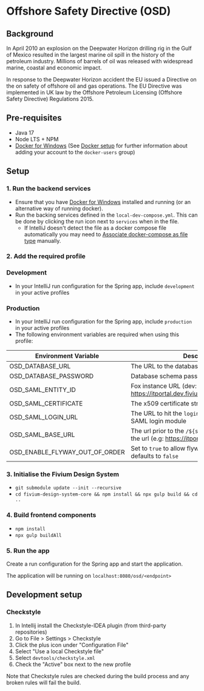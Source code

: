 # Offshore Safety Directive (OSD)

## Background

In April 2010 an explosion on the Deepwater Horizon drilling rig in the Gulf of Mexico resulted in the 
largest marine oil spill in the history of the petroleum industry. Millions of barrels of oil was released 
with widespread marine, coastal and economic impact.

In response to the Deepwater Horizon accident the EU issued a Directive on the on safety of offshore oil 
and gas operations. The EU Directive was implemented in UK law by the Offshore Petroleum Licensing 
(Offshore Safety Directive) Regulations 2015.

## Pre-requisites
- Java 17
- Node LTS + NPM
- [Docker for Windows](https://hub.docker.com/editions/community/docker-ce-desktop-windows)
  (See [Docker setup](https://confluence.fivium.co.uk/display/JAVA/Java+development+environment+setup#Javadevelopmentenvironmentsetup-Docker)
  for further information about adding your account to the `docker-users` group)

## Setup

### 1. Run the backend services
- Ensure that you have [Docker for Windows](https://hub.docker.com/editions/community/docker-ce-desktop-windows)
  installed and running (or an alternative way of running docker).  
- Run the backing services defined in the `local-dev-compose.yml`. This can be done by clicking the run icon
  next to `services` when in the file.
  - If IntelliJ doesn't detect the file as a docker compose file automatically you may need to 
    [Associate docker-compose as file type](https://intellij-support.jetbrains.com/hc/en-us/community/posts/360009394620-Associate-docker-compose-as-file-type) manually.

### 2. Add the required profile

### Development
- In your IntelliJ run configuration for the Spring app, include `development` in your active profiles

### Production
- In your IntelliJ run configuration for the Spring app, include `production` in your active profiles
- The following environment variables are required when using this profile:

| Environment Variable           | Description                                                                                        |
|--------------------------------|----------------------------------------------------------------------------------------------------|
| OSD_DATABASE_URL               | The URL to the database the service connect to                                                     |
| OSD_DATABASE_PASSWORD          | Database schema password for the `osd` user                                                        |
| OSD_SAML_ENTITY_ID             | Fox instance URL (dev: https://itportal.dev.fivium.local/engedudev1/fox)                           |
| OSD_SAML_CERTIFICATE           | The x509 certificate string                                                                        |
| OSD_SAML_LOGIN_URL             | The URL to hit the `login` entry theme of the SAML login module                                    |
| OSD_SAML_BASE_URL              | The url prior to the `/${serverContext}` part of the url  (e.g: https://itportal.dev.fivium.local) |
| OSD_ENABLE_FLYWAY_OUT_OF_ORDER | Set to `true` to allow flyway to run out of order, defaults to `false`                             | 

### 3. Initialise the Fivium Design System
- `git submodule update --init --recursive`
- `cd fivium-design-system-core && npm install && npx gulp build && cd ..`

### 4. Build frontend components
- `npm install`
- `npx gulp buildAll`

### 5. Run the app
Create a run configuration for the Spring app and start the application.

The application will be running on `localhost:8080/osd/<endpoint>`

## Development setup

### Checkstyle
1. In Intellij install the Checkstyle-IDEA plugin (from third-party repositories)
2. Go to File > Settings > Checkstyle 
3. Click the plus icon under "Configuration File"
4. Select "Use a local Checkstyle file"
5. Select `devtools/checkstyle.xml`
6. Check the "Active" box next to the new profile

Note that Checkstyle rules are checked during the build process and any broken rules will fail the build.

